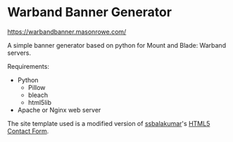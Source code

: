 # Warband Banner Generator
https://warbandbanner.masonrowe.com/

A simple banner generator based on python for Mount and Blade: Warband servers.

Requirements:
- Python
  - Pillow
  - bleach
  - html5lib
- Apache or Nginx web server

The site template used is a modified version of [ssbalakumar](https://codepen.io/ssbalakumar/)'s [HTML5 Contact Form](https://codepen.io/ssbalakumar/pen/uzDIA).
